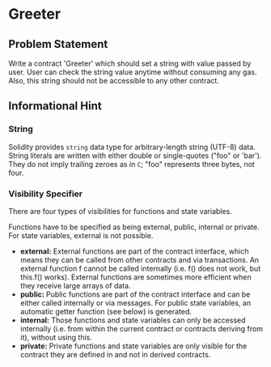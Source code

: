 # Greeter
## Problem Statement

Write a contract 'Greeter' which should set a string with value passed by user. User can check the string value anytime without consuming any gas. Also, this string should not be accessible to any other contract.

## Informational Hint
### String

Solidity provides `string` data type for arbitrary-length string (UTF-8) data. String literals are written with either double or single-quotes ("foo" or 'bar'). They do not imply trailing zeroes as in `C`; "foo" represents three bytes, not four.

### Visibility Specifier
There are four types of visibilities for functions and state variables.

Functions have to be specified as being external, public, internal or private. For state variables, external is not possible.

* <b>external:</b> External functions are part of the contract interface, which means they can be called from other contracts and via transactions. An external function f cannot be called internally (i.e. f() does not work, but this.f() works). External functions are sometimes more efficient when they receive large arrays of data.
* <b>public:</b> Public functions are part of the contract interface and can be either called internally or via messages. For public state variables, an automatic getter function (see below) is generated.
* <b>internal:</b> Those functions and state variables can only be accessed internally (i.e. from within the current contract or contracts deriving from it), without using this.
* <b>private:</b> Private functions and state variables are only visible for the contract they are defined in and not in derived contracts.
